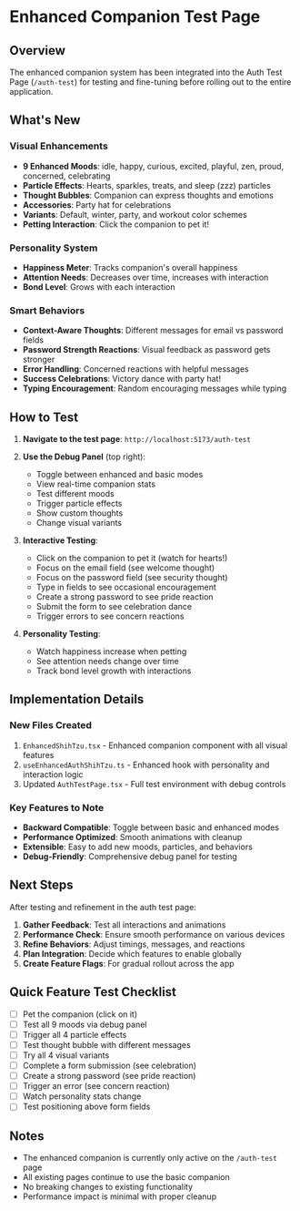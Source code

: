 # Enhanced Companion Test Page

## Overview
The enhanced companion system has been integrated into the Auth Test Page (`/auth-test`) for testing and fine-tuning before rolling out to the entire application.

## What's New

### Visual Enhancements
- **9 Enhanced Moods**: idle, happy, curious, excited, playful, zen, proud, concerned, celebrating
- **Particle Effects**: Hearts, sparkles, treats, and sleep (zzz) particles
- **Thought Bubbles**: Companion can express thoughts and emotions
- **Accessories**: Party hat for celebrations
- **Variants**: Default, winter, party, and workout color schemes
- **Petting Interaction**: Click the companion to pet it!

### Personality System
- **Happiness Meter**: Tracks companion's overall happiness
- **Attention Needs**: Decreases over time, increases with interaction
- **Bond Level**: Grows with each interaction

### Smart Behaviors
- **Context-Aware Thoughts**: Different messages for email vs password fields
- **Password Strength Reactions**: Visual feedback as password gets stronger
- **Error Handling**: Concerned reactions with helpful messages
- **Success Celebrations**: Victory dance with party hat!
- **Typing Encouragement**: Random encouraging messages while typing

## How to Test

1. **Navigate to the test page**: `http://localhost:5173/auth-test`

2. **Use the Debug Panel** (top right):
   - Toggle between enhanced and basic modes
   - View real-time companion stats
   - Test different moods
   - Trigger particle effects
   - Show custom thoughts
   - Change visual variants

3. **Interactive Testing**:
   - Click on the companion to pet it (watch for hearts!)
   - Focus on the email field (see welcome thought)
   - Focus on the password field (see security thought)
   - Type in fields to see occasional encouragement
   - Create a strong password to see pride reaction
   - Submit the form to see celebration dance
   - Trigger errors to see concern reactions

4. **Personality Testing**:
   - Watch happiness increase when petting
   - See attention needs change over time
   - Track bond level growth with interactions

## Implementation Details

### New Files Created
1. `EnhancedShihTzu.tsx` - Enhanced companion component with all visual features
2. `useEnhancedAuthShihTzu.ts` - Enhanced hook with personality and interaction logic
3. Updated `AuthTestPage.tsx` - Full test environment with debug controls

### Key Features to Note
- **Backward Compatible**: Toggle between basic and enhanced modes
- **Performance Optimized**: Smooth animations with cleanup
- **Extensible**: Easy to add new moods, particles, and behaviors
- **Debug-Friendly**: Comprehensive debug panel for testing

## Next Steps

After testing and refinement in the auth test page:

1. **Gather Feedback**: Test all interactions and animations
2. **Performance Check**: Ensure smooth performance on various devices
3. **Refine Behaviors**: Adjust timings, messages, and reactions
4. **Plan Integration**: Decide which features to enable globally
5. **Create Feature Flags**: For gradual rollout across the app

## Quick Feature Test Checklist

- [ ] Pet the companion (click on it)
- [ ] Test all 9 moods via debug panel
- [ ] Trigger all 4 particle effects
- [ ] Test thought bubble with different messages
- [ ] Try all 4 visual variants
- [ ] Complete a form submission (see celebration)
- [ ] Create a strong password (see pride reaction)
- [ ] Trigger an error (see concern reaction)
- [ ] Watch personality stats change
- [ ] Test positioning above form fields

## Notes

- The enhanced companion is currently only active on the `/auth-test` page
- All existing pages continue to use the basic companion
- No breaking changes to existing functionality
- Performance impact is minimal with proper cleanup